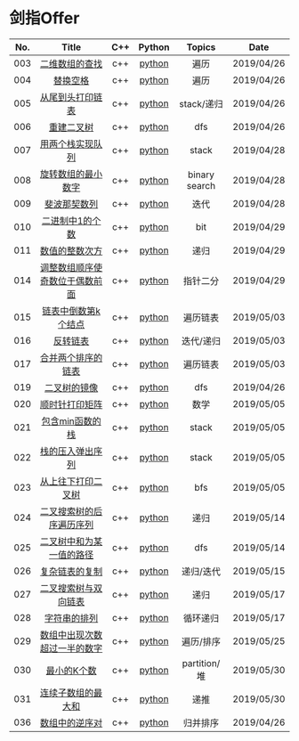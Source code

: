 剑指Offer
========

| No. | Title | C++ | Python | Topics | Date |
|:----:|:----------:| :----: | :------: | :--------: | :--------: |
|003|[二维数组的查找](https://www.nowcoder.com/ta/coding-interviews?page=1) | c++ | [python](./offer_solution/03二维数组的查找.py) | 遍历 | 2019/04/26 |
|004|[替换空格](https://www.nowcoder.com/ta/coding-interviews?page=1) | c++ | [python](./offer_solution/04替换空格.py) | 遍历 | 2019/04/26 |
|005|[从尾到头打印链表](https://www.nowcoder.com/ta/coding-interviews?page=1) | c++ | [python](./offer_solution/05从尾到头打印链表.py) | stack/递归 | 2019/04/26 |
|006|[重建二叉树](https://www.nowcoder.com/ta/coding-interviews?page=1) | c++ | [python](./offer_solution/06重建二叉树.py) | dfs | 2019/04/26 |
|007|[用两个栈实现队列](https://www.nowcoder.com/ta/coding-interviews?page=1) | c++ | [python](./offer_solution/07用两个栈实现队列.py) | stack | 2019/04/28 |
|008|[旋转数组的最小数字](https://www.nowcoder.com/ta/coding-interviews?page=1) | c++ | [python](./offer_solution/08旋转数组的最小数字.py) | binary search | 2019/04/28 |
|009|[斐波那契数列](https://www.nowcoder.com/ta/coding-interviews?page=1) | c++ | [python](./offer_solution/09斐波那契数列.py) | 迭代 | 2019/04/28 |
|010|[二进制中1的个数](https://www.nowcoder.com/ta/coding-interviews?page=1) | c++ | [python](./offer_solution/10二进制中1的个数.py) | bit | 2019/04/29 |
|011|[数值的整数次方](https://www.nowcoder.com/ta/coding-interviews?page=1) | c++ | [python](./offer_solution/11数值的整数次方.py) | 递归 | 2019/04/29 |
|014|[调整数组顺序使奇数位于偶数前面](https://www.nowcoder.com/ta/coding-interviews?page=1) | c++ | [python](./offer_solution/14调整数组顺序使奇数位于偶数前面.py) | 指针二分 | 2019/04/29 |
|015|[链表中倒数第k个结点](https://www.nowcoder.com/ta/coding-interviews?page=1) | c++ | [python](./offer_solution/15链表中倒数第k个结点.py) | 遍历链表 | 2019/05/03 |
|016|[反转链表](https://www.nowcoder.com/ta/coding-interviews?page=1) | c++ | [python](./offer_solution/16反转链表.py) | 迭代/递归 | 2019/05/03 |
|017|[合并两个排序的链表](https://www.nowcoder.com/ta/coding-interviews?page=1) | c++ | [python](./offer_solution/17合并两个排序的链表.py) | 遍历链表 | 2019/05/03 |
|019|[二叉树的镜像](https://www.nowcoder.com/ta/coding-interviews?page=1) | c++ | [python](./offer_solution/19二叉树的镜像.py) | dfs | 2019/04/26 |
|020|[顺时针打印矩阵](https://www.nowcoder.com/ta/coding-interviews?page=1) | c++ | [python](./offer_solution/20顺时针打印矩阵.py) | 数学 | 2019/05/05 |
|021|[包含min函数的栈](https://www.nowcoder.com/ta/coding-interviews?page=1) | c++ | [python](./offer_solution/21包含min函数的栈.py) | stack | 2019/05/05 |
|022|[栈的压入弹出序列](https://www.nowcoder.com/ta/coding-interviews?page=1) | c++ | [python](./offer_solution/22栈的压入弹出序列.py) | stack | 2019/05/05 |
|023|[从上往下打印二叉树](https://www.nowcoder.com/ta/coding-interviews?page=1) | c++ | [python](./offer_solution/23从上往下打印二叉树.py) | bfs | 2019/05/05 |
|024|[二叉搜索树的后序遍历序列](https://www.nowcoder.com/ta/coding-interviews?page=1) | c++ | [python](./offer_solution/24二叉搜索树的后序遍历序列.py) | 递归 | 2019/05/14 |
|025|[二叉树中和为某一值的路径](https://www.nowcoder.com/ta/coding-interviews?page=1) | c++ | [python](./offer_solution/25二叉树中和为某一值的路径.py) | dfs | 2019/05/14 |
|026|[复杂链表的复制](https://www.nowcoder.com/ta/coding-interviews?page=1) | c++ | [python](./offer_solution/26复杂链表的复制.py) | 递归/迭代 | 2019/05/15 |
|027|[二叉搜索树与双向链表](https://www.nowcoder.com/ta/coding-interviews?page=1) | c++ | [python](./offer_solution/27二叉搜索树与双向链表.py) | 递归 | 2019/05/17 |
|028|[字符串的排列](https://www.nowcoder.com/ta/coding-interviews?page=1) | c++ | [python](./offer_solution/28字符串的排列.py) | 循环递归 | 2019/05/17 |
|029|[数组中出现次数超过一半的数字](https://www.nowcoder.com/ta/coding-interviews?page=1) | c++ | [python](./offer_solution/29数组中出现次数超过一半的数字.py) | 遍历/排序 | 2019/05/25 |
|030|[最小的K个数](https://www.nowcoder.com/ta/coding-interviews?page=1) | c++ | [python](./offer_solution/30最小的K个数.py) | partition/堆 | 2019/05/30 |
|031|[连续子数组的最大和](https://www.nowcoder.com/ta/coding-interviews?page=1) | c++ | [python](./offer_solution/31连续子数组的最大和.py) | 递推 | 2019/05/30 |
|036|[数组中的逆序对](https://www.nowcoder.com/ta/coding-interviews?page=1) | c++ | [python](./offer_solution/36数组中的逆序对.py) | 归并排序 | 2019/04/26 |

